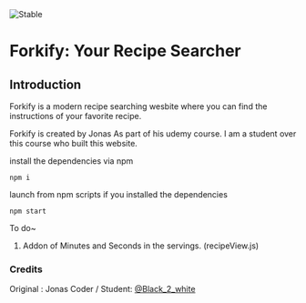 <div>
    <img src="https://img.shields.io/badge/Stable-Project%20is%20Stable%20to%20use-white?labelColor=90EE90&style=flat" alt="Stable" />
</div>

# Forkify: Your Recipe Searcher


## Introduction

Forkify is a modern recipe searching wesbite where you can find the instructions of your favorite recipe. 

Forkify is created by Jonas As part of his udemy course. I am a student over this course who built this website.    




install the dependencies via npm

```
npm i
```

launch from npm scripts if you installed the dependencies

```
npm start
```

To do~
1. Addon of Minutes and Seconds in the servings. (recipeView.js)


### Credits

Original : Jonas 
Coder / Student: [@Black_2_white](https://www.twitter.com/Black_2_white)